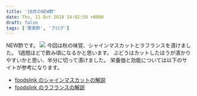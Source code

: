 ```yaml
---
title: '10月のNEW酢'
date: Thu, 11 Oct 2018 14:02:58 +0000
draft: false
tags: ['果実酢', 'ブログ']
---
```


NEW酢です。 [![](/images/2018/10/DSC_0748.jpg)](/images/2018/10/DSC_0748.jpg) 今回は秋の味覚、シャインマスカットとラフランスを漬けました。 1週間ほどで飲み頃になるかと思います。 ぶどうはカットしたほうが漬かりやすいかと思い、半分に切って漬けました。 栄養価と効能については以下のサイトが参考になります。

*   [foodslink のシャインマスカットの解説](http://foodslink.jp/syokuzaihyakka/syun/fruit/budou3.htm)
*   [foodslink のラフランスの解説](http://foodslink.jp/syokuzaihyakka/syun/fruit/nashi3.htm)